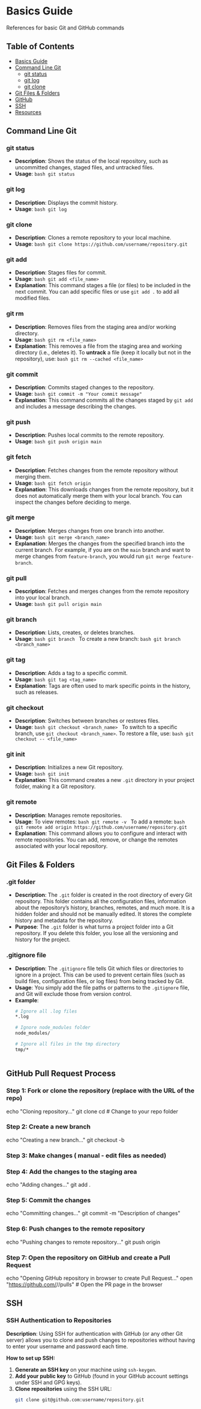 # Basics Guide
References for basic Git and GitHub commands
 ## Table of Contents
- [Basics Guide](#basics-guide)
- [Command Line Git](#command-line-git)
  - [git status](#git-status)
  - [git log](#git-log)
  - [git clone](#git-clone)
- [Git Files & Folders](#git-files--folders)
- [GitHub](#github)
- [SSH](#ssh)
- [Resources](#resources)
## Command  Line Git
### git status
- **Description**: Shows the status of the local repository, such as uncommitted changes, staged files, and untracked files.
- **Usage**:  ```bash git status ```

### git log
- **Description**: Displays the commit history.
- **Usage**:  ```bash git log ```

### git clone
- **Description**: Clones a remote repository to your local machine.
- **Usage**:  ```bash git clone https://github.com/username/repository.git ```

### git add
- **Description**: Stages files for commit.
- **Usage**:  ```bash git add <file_name> ```
- **Explanation**: This command stages a file (or files) to be included in the next commit. You can add specific files or use `git add .` to add all modified files.

### git rm
- **Description**: Removes files from the staging area and/or working directory.
- **Usage**:  ```bash git rm <file_name> ```
- **Explanation**: This removes a file from the staging area and working directory (i.e., deletes it). To **untrack** a file (keep it locally but not in the repository), use:  ```bash git rm --cached <file_name> ```

### git commit
- **Description**: Commits staged changes to the repository.
- **Usage**:  ```bash git commit -m "Your commit message" ```
- **Explanation**: This command commits all the changes staged by `git add` and includes a message describing the changes.

### git push
- **Description**: Pushes local commits to the remote repository.
- **Usage**:  ```bash git push origin main ```

### git fetch
- **Description**: Fetches changes from the remote repository without merging them.
- **Usage**:  ```bash git fetch origin ```
- **Explanation**: This downloads changes from the remote repository, but it does not automatically merge them with your local branch. You can inspect the changes before deciding to merge.

### git merge
- **Description**: Merges changes from one branch into another.
- **Usage**:  ```bash git merge <branch_name> ```
- **Explanation**: Merges the changes from the specified branch into the current branch. For example, if you are on the `main` branch and want to merge changes from `feature-branch`, you would run `git merge feature-branch`.

### git pull
- **Description**: Fetches and merges changes from the remote repository into your local branch.
- **Usage**:  ```bash git pull origin main ```

### git branch
- **Description**: Lists, creates, or deletes branches.
- **Usage**:  ```bash git branch ```
To create a new branch:  ```bash git branch <branch_name> ```

### git tag
- **Description**: Adds a tag to a specific commit.
- **Usage**:  ```bash git tag <tag_name> ```
- **Explanation**: Tags are often used to mark specific points in the history, such as releases.

### git checkout
- **Description**: Switches between branches or restores files.
- **Usage**:  ```bash git checkout <branch_name> ```
To switch to a specific branch, use `git checkout <branch_name>`. To restore a file, use:  ```bash git checkout -- <file_name> ```

### git init
- **Description**: Initializes a new Git repository.
- **Usage**:  ```bash git init ```
- **Explanation**: This command creates a new `.git` directory in your project folder, making it a Git repository.

### git remote
- **Description**: Manages remote repositories.
- **Usage**:  To view remotes:  ```bash git remote -v ```
To add a remote:  ```bash git remote add origin https://github.com/username/repository.git ```
- **Explanation**: This command allows you to configure and interact with remote repositories. You can add, remove, or change the remotes associated with your local repository.

## Git Files & Folders

### .git folder
- **Description**: The `.git` folder is created in the root directory of every Git repository. This folder contains all the configuration files, information about the repository’s history, branches, remotes, and much more. It is a hidden folder and should not be manually edited. It stores the complete history and metadata for the repository.
- **Purpose**: The `.git` folder is what turns a project folder into a Git repository. If you delete this folder, you lose all the versioning and history for the project.

### .gitignore file
- **Description**: The `.gitignore` file tells Git which files or directories to ignore in a project. This can be used to prevent certain files (such as build files, configuration files, or log files) from being tracked by Git.
- **Usage**: You simply add the file paths or patterns to the `.gitignore` file, and Git will exclude those from version control.
- **Example**:
  ```bash
  # Ignore all .log files
  *.log

  # Ignore node_modules folder
  node_modules/

  # Ignore all files in the tmp directory
  tmp/*



## GitHub Pull Request Process

### Step 1: Fork or clone the repository (replace <repo-url> with the URL of the repo)
echo "Cloning repository..."
git clone <repo-url>
cd <repo-name> # Change to your repo folder

### Step 2: Create a new branch
echo "Creating a new branch..."
git checkout -b <new-branch-name>

### Step 3: Make changes ( manual - edit files as needed)

### Step 4: Add the changes to the staging area
echo "Adding changes..."
git add .

### Step 5: Commit the changes
echo "Committing changes..."
git commit -m "Description of changes"

### Step 6: Push changes to the remote repository
echo "Pushing changes to remote repository..."
git push origin <new-branch-name>

### Step 7: Open the repository on GitHub and create a Pull Request

echo "Opening GitHub repository in browser to create Pull Request..."
open "https://github.com/<username>/<repo-name>/pulls" # Open the PR page in the browser

## SSH

### SSH Authentication to Repositories
**Description**: Using SSH for authentication with GitHub (or any other Git server) allows you to clone and push changes to repositories without having to enter your username and password each time.

**How to set up SSH:**
1. **Generate an SSH key** on your machine using `ssh-keygen`.
2. **Add your public key** to GitHub (found in your GitHub account settings under SSH and GPG keys).
3. **Clone repositories** using the SSH URL:  
   ```bash
   git clone git@github.com:username/repository.git




